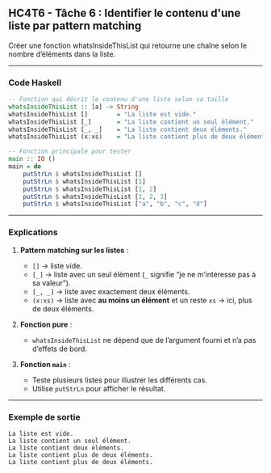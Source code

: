 ## HC4T6 - Tâche 6 : Identifier le contenu d'une liste par pattern matching
Créer une fonction whatsInsideThisList qui retourne une chaîne selon le nombre d’éléments dans la liste.

---

### Code Haskell

```haskell
-- Fonction qui décrit le contenu d'une liste selon sa taille
whatsInsideThisList :: [a] -> String
whatsInsideThisList []        = "La liste est vide."
whatsInsideThisList [_]       = "La liste contient un seul élément."
whatsInsideThisList [_, _]    = "La liste contient deux éléments."
whatsInsideThisList (x:xs)    = "La liste contient plus de deux éléments."

-- Fonction principale pour tester
main :: IO ()
main = do
    putStrLn $ whatsInsideThisList []
    putStrLn $ whatsInsideThisList [1]
    putStrLn $ whatsInsideThisList [1, 2]
    putStrLn $ whatsInsideThisList [1, 2, 3]
    putStrLn $ whatsInsideThisList ["a", "b", "c", "d"]
```

---

### Explications

1. **Pattern matching sur les listes** :

   * `[]` → liste vide.
   * `[_]` → liste avec un seul élément (`_` signifie “je ne m’intéresse pas à sa valeur”).
   * `[_, _]` → liste avec exactement deux éléments.
   * `(x:xs)` → liste avec **au moins un élément** et un reste `xs` → ici, plus de deux éléments.

2. **Fonction pure** :

   * `whatsInsideThisList` ne dépend que de l’argument fourni et n’a pas d’effets de bord.

3. **Fonction `main`** :

   * Teste plusieurs listes pour illustrer les différents cas.
   * Utilise `putStrLn` pour afficher le résultat.

---

### Exemple de sortie

```
La liste est vide.
La liste contient un seul élément.
La liste contient deux éléments.
La liste contient plus de deux éléments.
La liste contient plus de deux éléments.
```

